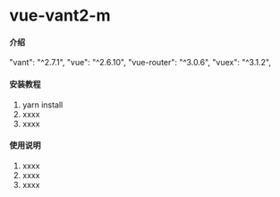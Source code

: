 # vue-vant2-m

#### 介绍
"vant": "^2.7.1",
"vue": "^2.6.10",
"vue-router": "^3.0.6",
"vuex": "^3.1.2",

#### 安装教程

1. yarn install
2. xxxx
3. xxxx

#### 使用说明

1. xxxx
2. xxxx
3. xxxx
